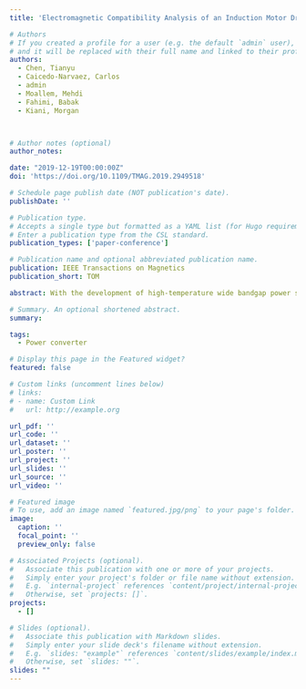 ```yaml
---
title: 'Electromagnetic Compatibility Analysis of an Induction Motor Drive With Integrated Power Converter'

# Authors
# If you created a profile for a user (e.g. the default `admin` user), write the username (folder name) here
# and it will be replaced with their full name and linked to their profile.
authors:
  - Chen, Tianyu 
  - Caicedo-Narvaez, Carlos 
  - admin
  - Moallem, Mehdi
  - Fahimi, Babak 
  - Kiani, Morgan



# Author notes (optional)
author_notes:

date: "2019-12-19T00:00:00Z"
doi: 'https://doi.org/10.1109/TMAG.2019.2949518'

# Schedule page publish date (NOT publication's date).
publishDate: ''

# Publication type.
# Accepts a single type but formatted as a YAML list (for Hugo requirements).
# Enter a publication type from the CSL standard.
publication_types: ['paper-conference']

# Publication name and optional abbreviated publication name.
publication: IEEE Transactions on Magnetics
publication_short: TOM

abstract: With the development of high-temperature wide bandgap power semiconductors, such as SiC MOSFET and GaN HEMT, it becomes possible to integrate the power converter directly into motors. However, the leakage magnetic flux in the motor may cause interference with the operation of the electronic circuit. In this article, the electromagnetic compatibility of the power converter integrated in an induction motor is investigated. The simulation shows that the leakage magnetic flux of the end-winding will penetrate into the nearby area, and it will cause interference with the Hall-effect current sensors if the power converter is mounted in the space between the motor end cap and the end-winding. A prototype of the GaN-HEMT-based power converter is built and integrated into a 3-hp induction motor. The leakage magnetic flux is scanned by the linear Hall-effect sensors and the measured result is aligned with the finite-element simulation.

# Summary. An optional shortened abstract.
summary:

tags:
  - Power converter

# Display this page in the Featured widget?
featured: false

# Custom links (uncomment lines below)
# links:
# - name: Custom Link
#   url: http://example.org

url_pdf: ''
url_code: ''
url_dataset: ''
url_poster: ''
url_project: ''
url_slides: ''
url_source: ''
url_video: ''

# Featured image
# To use, add an image named `featured.jpg/png` to your page's folder.
image:
  caption: ''
  focal_point: ''
  preview_only: false

# Associated Projects (optional).
#   Associate this publication with one or more of your projects.
#   Simply enter your project's folder or file name without extension.
#   E.g. `internal-project` references `content/project/internal-project/index.md`.
#   Otherwise, set `projects: []`.
projects:
  - []

# Slides (optional).
#   Associate this publication with Markdown slides.
#   Simply enter your slide deck's filename without extension.
#   E.g. `slides: "example"` references `content/slides/example/index.md`.
#   Otherwise, set `slides: ""`.
slides: ""
---
```


